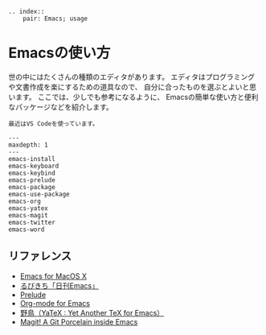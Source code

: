 ```{eval-rst}
.. index::
    pair: Emacs; usage
```

# Emacsの使い方

世の中にはたくさんの種類のエディタがあります。
エディタはプログラミングや文書作成を楽にするための道具なので、
自分に合ったものを選ぶとよいと思います。
ここでは、少しでも参考になるように、
Emacsの簡単な使い方と便利なパッケージなどを紹介します。

```{note}
最近はVS Codeを使っています。
```

```{toctree}
---
maxdepth: 1
---
emacs-install
emacs-keyboard
emacs-keybind
emacs-prelude
emacs-package
emacs-use-package
emacs-org
emacs-yatex
emacs-magit
emacs-twitter
emacs-word
```

## リファレンス

- [Emacs for MacOS X](https://emacsformacosx.com)
- [るびきち「日刊Emacs」](http://rubikitch.com)
- [Prelude](https://prelude.emacsredux.com/en/latest/)
- [Org-mode for Emacs](https://orgmode.org/)
- [野鳥（YaTeX : Yet Another TeX for Emacs）](https://www.yatex.org/)
- [Magit! A Git Porcelain inside Emacs](https://magit.vc/)
